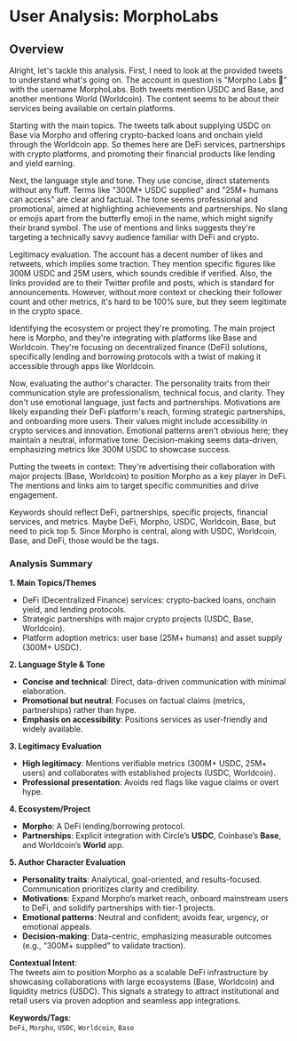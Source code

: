 # User Analysis: MorphoLabs

## Overview

<think>
Alright, let's tackle this analysis. First, I need to look at the provided tweets to understand what's going on. The account in question is "Morpho Labs 🦋" with the username MorphoLabs. Both tweets mention USDC and Base, and another mentions World (Worldcoin). The content seems to be about their services being available on certain platforms.

Starting with the main topics. The tweets talk about supplying USDC on Base via Morpho and offering crypto-backed loans and onchain yield through the Worldcoin app. So themes here are DeFi services, partnerships with crypto platforms, and promoting their financial products like lending and yield earning.

Next, the language style and tone. They use concise, direct statements without any fluff. Terms like "300M+ USDC supplied" and "25M+ humans can access" are clear and factual. The tone seems professional and promotional, aimed at highlighting achievements and partnerships. No slang or emojis apart from the butterfly emoji in the name, which might signify their brand symbol. The use of mentions and links suggests they're targeting a technically savvy audience familiar with DeFi and crypto.

Legitimacy evaluation. The account has a decent number of likes and retweets, which implies some traction. They mention specific figures like 300M USDC and 25M users, which sounds credible if verified. Also, the links provided are to their Twitter profile and posts, which is standard for announcements. However, without more context or checking their follower count and other metrics, it's hard to be 100% sure, but they seem legitimate in the crypto space.

Identifying the ecosystem or project they're promoting. The main project here is Morpho, and they're integrating with platforms like Base and Worldcoin. They're focusing on decentralized finance (DeFi) solutions, specifically lending and borrowing protocols with a twist of making it accessible through apps like Worldcoin.

Now, evaluating the author's character. The personality traits from their communication style are professionalism, technical focus, and clarity. They don't use emotional language, just facts and partnerships. Motivations are likely expanding their DeFi platform's reach, forming strategic partnerships, and onboarding more users. Their values might include accessibility in crypto services and innovation. Emotional patterns aren't obvious here; they maintain a neutral, informative tone. Decision-making seems data-driven, emphasizing metrics like 300M USDC to showcase success.

Putting the tweets in context: They're advertising their collaboration with major projects (Base, Worldcoin) to position Morpho as a key player in DeFi. The mentions and links aim to target specific communities and drive engagement.

Keywords should reflect DeFi, partnerships, specific projects, financial services, and metrics. Maybe DeFi, Morpho, USDC, Worldcoin, Base, but need to pick top 5. Since Morpho is central, along with USDC, Worldcoin, Base, and DeFi, those would be the tags.
</think>

### Analysis Summary  

**1. Main Topics/Themes**  
- DeFi (Decentralized Finance) services: crypto-backed loans, onchain yield, and lending protocols.  
- Strategic partnerships with major crypto projects (USDC, Base, Worldcoin).  
- Platform adoption metrics: user base (25M+ humans) and asset supply (300M+ USDC).  

**2. Language Style & Tone**  
- **Concise and technical**: Direct, data-driven communication with minimal elaboration.  
- **Promotional but neutral**: Focuses on factual claims (metrics, partnerships) rather than hype.  
- **Emphasis on accessibility**: Positions services as user-friendly and widely available.  

**3. Legitimacy Evaluation**  
- **High legitimacy**: Mentions verifiable metrics (300M+ USDC, 25M+ users) and collaborates with established projects (USDC, Worldcoin).  
- **Professional presentation**: Avoids red flags like vague claims or overt hype.  

**4. Ecosystem/Project**  
- **Morpho**: A DeFi lending/borrowing protocol.  
- **Partnerships**: Explicit integration with Circle’s **USDC**, Coinbase’s **Base**, and Worldcoin’s **World** app.  

**5. Author Character Evaluation**  
- **Personality traits**: Analytical, goal-oriented, and results-focused. Communication prioritizes clarity and credibility.  
- **Motivations**: Expand Morpho’s market reach, onboard mainstream users to DeFi, and solidify partnerships with tier-1 projects.  
- **Emotional patterns**: Neutral and confident; avoids fear, urgency, or emotional appeals.  
- **Decision-making**: Data-centric, emphasizing measurable outcomes (e.g., “300M+ supplied” to validate traction).  

**Contextual Intent**:  
The tweets aim to position Morpho as a scalable DeFi infrastructure by showcasing collaborations with large ecosystems (Base, Worldcoin) and liquidity metrics (USDC). This signals a strategy to attract institutional and retail users via proven adoption and seamless app integrations.  

**Keywords/Tags**:  
`DeFi`, `Morpho`, `USDC`, `Worldcoin`, `Base`